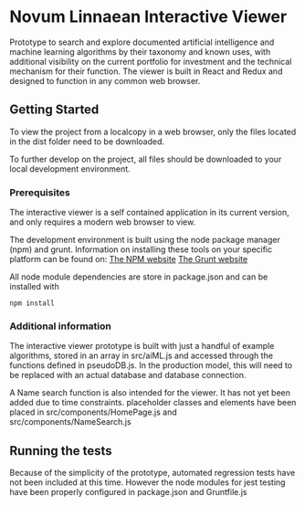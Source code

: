 # Novum Linnaean Interactive Viewer

Prototype to search and explore documented artificial intelligence and machine learning algorithms by their taxonomy and known uses, with additional visibility on the current portfolio for investment and the technical mechanism for their function. The viewer is built in React and Redux and designed to function in any common web browser.

## Getting Started

To view the project from a localcopy in a web browser, only the files located in the dist folder need to be downloaded.

To further develop on the project, all files should be downloaded to your local development environment.

### Prerequisites

The interactive viewer is a self contained application in its current version, and only requires a modern web browser to view.

The development environment is built using the node package manager (npm) and grunt. Information on installing these tools on your specific platform can be found on:
[The NPM website](https://www.npmjs.com/get-npm)
[The Grunt website](https://www.npmjs.com/get-npm)

All node module dependencies are store in package.json and can be installed with

```
npm install
```


### Additional information

The interactive viewer prototype is built with just a handful of example algorithms, stored in an array in src/aiML.js and accessed through the functions defined in pseudoDB.js. In the production model, this will need to be replaced with an actual database and database connection.

A Name search function is also intended for the viewer. It has not yet been added due to time constraints. placeholder classes and elements have been placed in src/components/HomePage.js and src/components/NameSearch.js

## Running the tests

Because of the simplicity of the prototype, automated regression tests have not been included at this time. However the node modules for jest testing have been properly configured in package.json and Gruntfile.js
